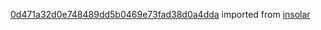 [0d471a32d0e748489dd5b0469e73fad38d0a4dda](https://github.com/insolar/insolar/commit/0d471a32d0e748489dd5b0469e73fad38d0a4dda) imported from [insolar](https://github.com/insolar/insolar)
